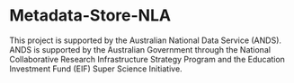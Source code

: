 Metadata-Store-NLA
==================

This project is supported by the Australian National Data Service (ANDS). ANDS is supported by the Australian Government through the National Collaborative Research Infrastructure Strategy Program and the Education Investment Fund (EIF) Super Science Initiative.
